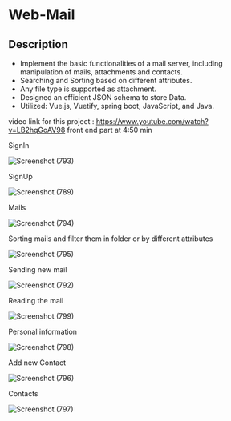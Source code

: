 # Web-Mail
## Description 
-	Implement the basic functionalities of a mail server, including manipulation of mails, attachments and contacts.
-	Searching and Sorting based on different attributes.
-	Any file type is supported as attachment.
-	Designed an efficient JSON  schema to store Data.
-	Utilized: Vue.js, Vuetify, spring boot, JavaScript, and Java.

video link for this project : 
https://www.youtube.com/watch?v=LB2hqGoAV98
front end part at 4:50 min 

SignIn 

![Screenshot (793)](https://user-images.githubusercontent.com/58639073/128771424-13e1d8e3-c386-4909-8a9b-b088add4bcbe.png)

SignUp

![Screenshot (789)](https://user-images.githubusercontent.com/58639073/128771542-7dcf9ab8-b331-4a1d-abe4-12d00679e1b3.png)

Mails

![Screenshot (794)](https://user-images.githubusercontent.com/58639073/128771671-adb2ec88-68ad-4beb-a2e8-9d29560eeebb.png)

Sorting mails and filter them in folder or by different attributes

![Screenshot (795)](https://user-images.githubusercontent.com/58639073/128771686-45058df3-4d82-4f31-9f60-91a28bdb0a21.png)

Sending new mail

![Screenshot (792)](https://user-images.githubusercontent.com/58639073/128771730-dba8c670-5b4a-4ae4-9e87-b4c99ca6d14b.png)

Reading the mail

![Screenshot (799)](https://user-images.githubusercontent.com/58639073/128771765-8c597bac-7ed6-4574-a248-a86aac882581.png)

Personal information

![Screenshot (798)](https://user-images.githubusercontent.com/58639073/128771852-7a5a19d3-ca29-45d1-a911-c37ed4ba39e4.png)

Add new Contact

![Screenshot (796)](https://user-images.githubusercontent.com/58639073/128771868-f251358b-c6d7-46ce-a0ca-acc8f87cfdb1.png)

Contacts

![Screenshot (797)](https://user-images.githubusercontent.com/58639073/128771879-f19e39b0-1091-475e-9f31-c3eb8378942e.png)

